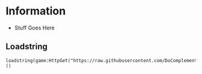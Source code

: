# Information
- Stuff Goes Here

## Loadstring
```
loadstring(game:HttpGet("https://raw.githubusercontent.com/DoComplement/Roblox/main/Games/BubbleGumSimulator/AutoBrew.lua"))()
```  
